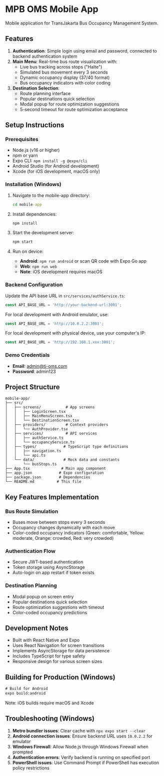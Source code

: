 # MPB OMS Mobile App

Mobile application for TransJakarta Bus Occupancy Management System.

## Features

1. **Authentication**: Simple login using email and password, connected to backend authentication system
2. **Main Menu**: Real-time bus route visualization with:
   - Live bus tracking across stops ("Halte")
   - Simulated bus movement every 3 seconds
   - Dynamic occupancy display (37/40 format)
   - Bus occupancy indicators with color coding
3. **Destination Selection**: 
   - Route planning interface
   - Popular destinations quick selection
   - Modal popup for route optimization suggestions
   - 5-second timeout for route optimization acceptance

## Setup Instructions

### Prerequisites
- Node.js (v16 or higher)
- npm or yarn
- Expo CLI: `npm install -g @expo/cli`
- Android Studio (for Android development)
- Xcode (for iOS development, macOS only)

### Installation (Windows)

1. Navigate to the mobile-app directory:
   ```cmd
   cd mobile-app
   ```

2. Install dependencies:
   ```cmd
   npm install
   ```

3. Start the development server:
   ```cmd
   npm start
   ```

4. Run on device:
   - **Android**: `npm run android` or scan QR code with Expo Go app
   - **Web**: `npm run web`
   - **Note**: iOS development requires macOS

### Backend Configuration

Update the API base URL in `src/services/authService.ts`:
```typescript
const API_BASE_URL = 'http://your-backend-url:3001';
```

For local development with Android emulator, use:
```typescript
const API_BASE_URL = 'http://10.0.2.2:3001';
```

For local development with physical device, use your computer's IP:
```typescript
const API_BASE_URL = 'http://192.168.1.xxx:3001';
```

### Demo Credentials

- **Email**: admin@tj-oms.com
- **Password**: admin123

## Project Structure

```
mobile-app/
├── src/
│   ├── screens/           # App screens
│   │   ├── LoginScreen.tsx
│   │   ├── MainMenuScreen.tsx
│   │   └── DestinationScreen.tsx
│   ├── providers/         # Context providers
│   │   └── AuthProvider.tsx
│   ├── services/          # API services
│   │   ├── authService.ts
│   │   └── occupancyService.ts
│   ├── types/            # TypeScript type definitions
│   │   ├── navigation.ts
│   │   └── api.ts
│   └── data/             # Mock data and constants
│       └── busStops.ts
├── App.tsx              # Main app component
├── app.json            # Expo configuration
├── package.json        # Dependencies
└── README.md          # This file
```

## Key Features Implementation

### Bus Route Simulation
- Buses move between stops every 3 seconds
- Occupancy changes dynamically with each move
- Color-coded occupancy indicators (Green: comfortable, Yellow: moderate, Orange: crowded, Red: very crowded)

### Authentication Flow
- Secure JWT-based authentication
- Token storage using AsyncStorage
- Auto-login on app restart if token exists

### Destination Planning
- Modal popup on screen entry
- Popular destinations quick selection
- Route optimization suggestions with timeout
- Color-coded occupancy predictions

## Development Notes

- Built with React Native and Expo
- Uses React Navigation for screen transitions
- Implements AsyncStorage for data persistence
- Includes TypeScript for type safety
- Responsive design for various screen sizes

## Building for Production (Windows)

```cmd
# Build for Android
expo build:android
```

Note: iOS builds require macOS and Xcode

## Troubleshooting (Windows)

1. **Metro bundler issues**: Clear cache with `npx expo start --clear`
2. **Android connection issues**: Ensure backend URL uses `10.0.2.2` for emulator
3. **Windows Firewall**: Allow Node.js through Windows Firewall when prompted
4. **Authentication errors**: Verify backend is running on specified port
5. **PowerShell issues**: Use Command Prompt if PowerShell has execution policy restrictions
